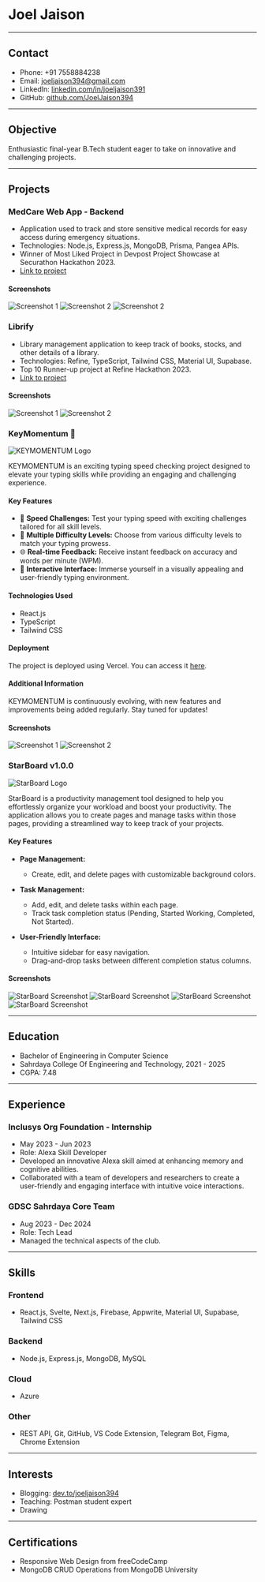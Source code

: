 # Joel Jaison

---

## Contact
- Phone: +91 7558884238
- Email: joeljaison394@gmail.com
- LinkedIn: [linkedin.com/in/joeljaison391](linkedin.com/in/joeljaison391)
- GitHub: [github.com/JoelJaison394](github.com/JoelJaison394)

---

## Objective
Enthusiastic final-year B.Tech student eager to take on innovative and challenging projects.

---

## Projects

### MedCare Web App - Backend
- Application used to track and store sensitive medical records for easy access during emergency situations.
- Technologies: Node.js, Express.js, MongoDB, Prisma, Pangea APIs.
- Winner of Most Liked Project in Devpost Project Showcase at Securathon Hackathon 2023.
- [Link to project](https://medcare-woad.vercel.app/)

#### Screenshots
![Screenshot 1](https://res.cloudinary.com/practicaldev/image/fetch/s--Hd6k-zFe--/c_limit%2Cf_auto%2Cfl_progressive%2Cq_auto%2Cw_800/https://dev-to-uploads.s3.amazonaws.com/uploads/articles/cydpu5xrlnma69wfwzxe.png)
![Screenshot 2](https://res.cloudinary.com/practicaldev/image/fetch/s--nZAPBSIs--/c_limit%2Cf_auto%2Cfl_progressive%2Cq_auto%2Cw_800/https://dev-to-uploads.s3.amazonaws.com/uploads/articles/8or15c7i1za2x4buxvmg.png)
![Screenshot 2](https://res.cloudinary.com/practicaldev/image/fetch/s--QgcnsCTU--/c_limit%2Cf_auto%2Cfl_progressive%2Cq_auto%2Cw_800/https://dev-to-uploads.s3.amazonaws.com/uploads/articles/re9wc0zc7yu1riejgi2j.png)

### Librify
- Library management application to keep track of books, stocks, and other details of a library.
- Technologies: Refine, TypeScript, Tailwind CSS, Material UI, Supabase.
- Top 10 Runner-up project at Refine Hackathon 2023.
- [Link to project](https://dev.to/joeljaison394/librify-modern-library-management-with-refine-42bg)

#### Screenshots
![Screenshot 1](https://cdn.hashnode.com/res/hashnode/image/upload/v1702448102257/88a7c535-c22b-4da2-a23a-ab5a7b8572b4.png?auto=compress,format&format=webp)
![Screenshot 2](https://cdn.hashnode.com/res/hashnode/image/upload/v1702448080199/ffb2396d-40ea-4e9d-a7da-d6671d0173d1.png?auto=compress,format&format=webp)

### KeyMomentum 🚀
![KEYMOMENTUM Logo](https://res.cloudinary.com/dxraggwp4/image/upload/v1702274295/KEYMOMENTUM/Github-KEYMOMENTUM-logo_sjn5yf.png)

KEYMOMENTUM is an exciting typing speed checking project designed to elevate your typing skills while providing an engaging and challenging experience.

#### Key Features
- 🎯 **Speed Challenges:** Test your typing speed with exciting challenges tailored for all skill levels.
- 🚥 **Multiple Difficulty Levels:** Choose from various difficulty levels to match your typing prowess.
- 🌐 **Real-time Feedback:** Receive instant feedback on accuracy and words per minute (WPM).
- 🎨 **Interactive Interface:** Immerse yourself in a visually appealing and user-friendly typing environment.

#### Technologies Used
- React.js
- TypeScript
- Tailwind CSS

#### Deployment
The project is deployed using Vercel. You can access it [here](https://keymomentum.vercel.app/).

#### Additional Information
KEYMOMENTUM is continuously evolving, with new features and improvements being added regularly. Stay tuned for updates!

#### Screenshots
![Screenshot 1](https://cdn.hashnode.com/res/hashnode/image/upload/v1702448102257/88a7c535-c22b-4da2-a23a-ab5a7b8572b4.png?auto=compress,format&format=webp)
![Screenshot 2](https://cdn.hashnode.com/res/hashnode/image/upload/v1702448080199/ffb2396d-40ea-4e9d-a7da-d6671d0173d1.png?auto=compress,format&format=webp)

### StarBoard v1.0.0
![StarBoard Logo](https://res.cloudinary.com/dxraggwp4/image/upload/v1709318642/StarBoard/kw3rspovlmfugsjhbrst.png)

StarBoard is a productivity management tool designed to help you effortlessly organize your workload and boost your productivity. The application allows you to create pages and manage tasks within those pages, providing a streamlined way to keep track of your projects.

#### Key Features
- **Page Management:**
  - Create, edit, and delete pages with customizable background colors.
  
- **Task Management:**
  - Add, edit, and delete tasks within each page.
  - Track task completion status (Pending, Started Working, Completed, Not Started).
  
- **User-Friendly Interface:**
  - Intuitive sidebar for easy navigation.
  - Drag-and-drop tasks between different completion status columns.

#### Screenshots
![StarBoard Screenshot](https://res.cloudinary.com/dxraggwp4/image/upload/v1709318505/StarBoard/panut0n6rrqslegnftwy.png)
![StarBoard Screenshot](https://res.cloudinary.com/dxraggwp4/image/upload/v1709318505/StarBoard/sevahvi8iiwiulli2x4k.png)
![StarBoard Screenshot](https://res.cloudinary.com/dxraggwp4/image/upload/v1709318505/StarBoard/clf4t5twwmnaxfcntg4s.png)
![StarBoard Screenshot](https://res.cloudinary.com/dxraggwp4/image/upload/v1709318505/StarBoard/li2yxogni3fxecxz4ngq.png)

---

## Education
- Bachelor of Engineering in Computer Science
- Sahrdaya College Of Engineering and Technology, 2021 - 2025
- CGPA: 7.48

---

## Experience

### Inclusys Org Foundation - Internship
- May 2023 - Jun 2023
- Role: Alexa Skill Developer
- Developed an innovative Alexa skill aimed at enhancing memory and cognitive abilities.
- Collaborated with a team of developers and researchers to create a user-friendly and engaging interface with intuitive voice interactions.

### GDSC Sahrdaya Core Team
- Aug 2023 - Dec 2024
- Role: Tech Lead
- Managed the technical aspects of the club.

---

## Skills
### Frontend
- React.js, Svelte, Next.js, Firebase, Appwrite, Material UI, Supabase, Tailwind CSS
### Backend
- Node.js, Express.js, MongoDB, MySQL
### Cloud
- Azure
### Other
- REST API, Git, GitHub, VS Code Extension, Telegram Bot, Figma, Chrome Extension

---

## Interests
- Blogging: [dev.to/joeljaison394](dev.to/joeljaison394)
- Teaching: Postman student expert
- Drawing

---

## Certifications
- Responsive Web Design from freeCodeCamp
- MongoDB CRUD Operations from MongoDB University
